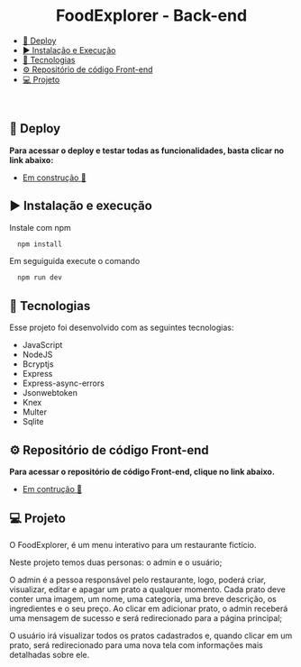<h1 align="center"> FoodExplorer - Back-end  </h1>

- [🔧 Deploy](#-deploy)
- [▶️ Instalação e Execução](#-instalação-e-execução)
- [🚀 Tecnologias](#-tecnologias)
- [⚙️ Repositório de código Front-end](#-repositório-de-código-back-end)
- [💻 Projeto](#-projeto)

<br>

## 🔧 Deploy

**Para acessar o deploy e testar todas as funcionalidades, basta clicar no link abaixo:**

- [Em construção 🚧]()

## ▶️ Instalação e execução

Instale com npm

```bash
  npm install
```

Em seguiguida execute o comando

```bash
  npm run dev
```

## 🚀 Tecnologias

Esse projeto foi desenvolvido com as seguintes tecnologias:

- JavaScript
- NodeJS
- Bcryptjs
- Express
- Express-async-errors
- Jsonwebtoken
- Knex
- Multer
- Sqlite

## ⚙️ Repositório de código Front-end

**Para acessar o repositório de código Front-end, clique no link abaixo.**

- [Em contrução 🚧 ]()

## 💻 Projeto

O FoodExplorer, é um menu interativo para um restaurante fictício.

Neste projeto temos duas personas: o admin e o usuário;

O admin é a pessoa responsável pelo restaurante, logo, poderá criar, visualizar, editar e apagar um prato a qualquer momento. Cada prato deve conter uma imagem, um nome, uma categoria, uma breve descrição, os ingredientes e o seu preço. Ao clicar em adicionar prato, o admin receberá uma mensagem de sucesso e será redirecionado para a página principal;

O usuário irá visualizar todos os pratos cadastrados e, quando clicar em um prato, será redirecionado para uma nova tela com informações mais detalhadas sobre ele.
